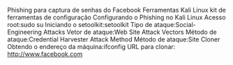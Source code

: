 Phishing para captura de senhas do Facebook
Ferramentas
Kali Linux
kit de ferramentas de configuração
Configurando o Phishing no Kali Linux
Acesso root:sudo su
Iniciando o setoolkit:setoolkit
Tipo de ataque:Social-Engineering Attacks
Vetor de ataque:Web Site Attack Vectors
Método de ataque:Credential Harvester Attack Method 
Método de ataque:Site Cloner
Obtendo o endereço da máquina:ifconfig
URL para clonar: http://www.facebook.com
